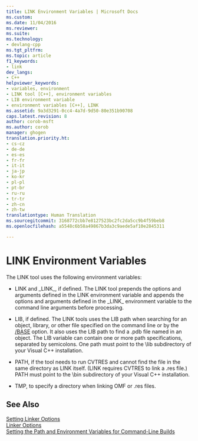```yaml
---
title: LINK Environment Variables | Microsoft Docs
ms.custom: 
ms.date: 11/04/2016
ms.reviewer: 
ms.suite: 
ms.technology:
- devlang-cpp
ms.tgt_pltfrm: 
ms.topic: article
f1_keywords:
- link
dev_langs:
- C++
helpviewer_keywords:
- variables, environment
- LINK tool [C++], environment variables
- LIB environment variable
- environment variables [C++], LINK
ms.assetid: 9a3d3291-0cc4-4a7d-9d50-80e351b90708
caps.latest.revision: 8
author: corob-msft
ms.author: corob
manager: ghogen
translation.priority.ht:
- cs-cz
- de-de
- es-es
- fr-fr
- it-it
- ja-jp
- ko-kr
- pl-pl
- pt-br
- ru-ru
- tr-tr
- zh-cn
- zh-tw
translationtype: Human Translation
ms.sourcegitcommit: 3168772cbb7e8127523bc2fc2da5cc9b4f59beb8
ms.openlocfilehash: a5548c6b58a49867b3da3c9aede5af10e2845311

---
```

# LINK Environment Variables
The LINK tool uses the following environment variables:  
  
-   LINK and _LINK\_, if defined. The LINK tool prepends the options and arguments defined in the LINK environment variable and appends the options and arguments defined in the _LINK\_ environment variable to the command line arguments before processing.  
  
-   LIB, if defined. The LINK tools uses the LIB path when searching for an object, library, or other file specified on the command line or by the [/BASE](../../build/reference/base-base-address.md) option. It also uses the LIB path to find a .pdb file named in an object. The LIB variable can contain one or more path specifications, separated by semicolons. One path must point to the \lib subdirectory of your Visual C++ installation.  
  
-   PATH, if the tool needs to run CVTRES and cannot find the file in the same directory as LINK itself. (LINK requires CVTRES to link a .res file.) PATH must point to the \bin subdirectory of your Visual C++ installation.  
  
-   TMP, to specify a directory when linking OMF or .res files.  
  
## See Also  
 [Setting Linker Options](../../build/reference/setting-linker-options.md)   
 [Linker Options](../../build/reference/linker-options.md)   
 [Setting the Path and Environment Variables for Command-Line Builds](../../build/setting-the-path-and-environment-variables-for-command-line-builds.md)


<!--HONumber=Jan17_HO1-->


